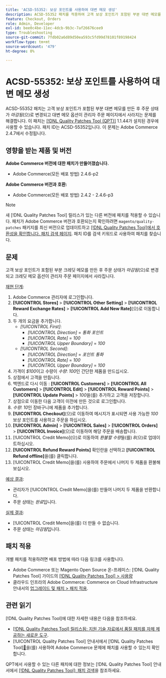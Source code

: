 ```yaml
---
title: 'ACSD-55352: 보상 포인트를 사용하여 대변 메모 생성'
description: ACSD-55352 패치를 적용하여 고객 보상 포인트가 포함된 부분 대변 메모를 만든 후 주문 상태가 *마감됨*으로 변경되고 관리자 주문 페이지에서 대변 메모 옵션이 사라지는 Adobe Commerce 문제를 해결합니다.
feature: Checkout, Orders
role: Admin, Developer
exl-id: bee0c4be-11ec-4dcb-9b3c-7af26676cee9
type: Troubleshooting
source-git-commit: 7fdb02a6d89d50ea593c5fd99d78101f89198424
workflow-type: tm+mt
source-wordcount: '479'
ht-degree: 0%

---
```


# ACSD-55352: 보상 포인트를 사용하여 대변 메모 생성

ACSD-55352 패치는 고객 보상 포인트가 포함된 부분 대변 메모를 만든 후 주문 상태가 *마감됨*(으)로 변경되고 대변 메모 옵션이 관리자 주문 페이지에서 사라지는 문제를 해결합니다. 이 패치는 [[!DNL Quality Patches Tool (QPT)]](https://experienceleague.adobe.com/ko/docs/commerce-operations/tools/quality-patches-tool/quality-patches-tool-to-self-serve-quality-patches) 1.1.44가 설치된 경우에 사용할 수 있습니다. 패치 ID는 ACSD-55352입니다. 이 문제는 Adobe Commerce 2.4.7에서 수정됩니다.

## 영향을 받는 제품 및 버전

**Adobe Commerce 버전에 대한 패치가 만들어졌습니다.**

* Adobe Commerce(모든 배포 방법) 2.4.6-p2

**Adobe Commerce 버전과 호환:**

* Adobe Commerce(모든 배포 방법) 2.4.2 - 2.4.6-p3

>[!NOTE]
>
>새 [!DNL Quality Patches Tool] 릴리스가 있는 다른 버전에 패치를 적용할 수 있습니다. 패치가 Adobe Commerce 버전과 호환되는지 확인하려면 `magento/quality-patches` 패키지를 최신 버전으로 업데이트하고 [[!DNL Quality Patches Tool]에서 호환성을 확인합니다. 패치 검색 페이지](https://experienceleague.adobe.com/tools/commerce-quality-patches/index.html?lang=ko). 패치 ID를 검색 키워드로 사용하여 패치를 찾습니다.

## 문제

고객 보상 포인트가 포함된 부분 크레딧 메모를 만든 후 주문 상태가 *마감됨*(으)로 변경되고 크레딧 메모 옵션이 관리자 주문 페이지에서 사라집니다.

<u>재현 단계</u>:

1. Adobe Commerce 관리자에 로그인합니다.
2. **[!UICONTROL Stores]** > **[!UICONTROL Other Setting]** > **[!UICONTROL Reward Exchange Rates]** > **[!UICONTROL Add New Rate]**(으)로 이동합니다.
3. 두 개의 요금을 추가합니다.
   * *[!UICONTROL First]*:
      * *[!UICONTROL Direction]* = *통화 포인트*
      * *[!UICONTROL Rate]* = *100*
      * *[!UICONTROL Upper Boundary]* = *100*
   * *[!UICONTROL Second]*:
      * *[!UICONTROL Direction]* = *포인트 통화*
      * *[!UICONTROL Rate]* = *100*
      * *[!UICONTROL Upper Boundary]* = *100*
4. 가격이 *$100*&#x200B;이고 수량이 *수량*: *100*&#x200B;인 간단한 제품을 만드십시오.
5. 상점에서 고객을 만듭니다.
6. 백엔드로 다시 이동 : **[!UICONTROL Customers]** > **[!UICONTROL All Customers]** > **[!UICONTROL Edit]** > **[!UICONTROL Reward Points]** > **[!UICONTROL Update Points]** > *100*&#x200B;을(를) 추가하고 고객을 저장합니다.
7. 상점으로 이동한 다음 고객이 이전에 만든 것으로 로그인합니다.
8. *수량*: *10*&#x200B;인 장바구니에 제품을 추가합니다.
9. **[!UICONTROL Checkout]**(으)로 이동하여 메시지가 표시되면 사용 가능한 *100* 보상 포인트를 사용하고 주문을 하십시오.
10. **[!UICONTROL Admin]** > **[!UICONTROL Sales]** > **[!UICONTROL Orders]** > **[!UICONTROL Invoice]**(으)로 이동하여 해당 주문을 배송합니다.
11. [!UICONTROL Credit Memo]&#x200B;(으)로 이동하여 *환불할 수량*&#x200B;을(를) *8*(으)로 업데이트하십시오.
12. **[!UICONTROL Refund Reward Points]** 확인란을 선택하고 **[!UICONTROL Refund offline]**&#x200B;을(를) 클릭합니다.
13. [!UICONTROL Credit Memo]을(를) 사용하여 주문에서 나머지 두 제품을 환불해 보십시오.

<u>예상 결과</u>:

* 관리자가 [!UICONTROL Credit Memo]을(를) 만들어 나머지 두 제품을 반환합니다.
* 주문 상태는 *완료*&#x200B;입니다.

<u>실제 결과</u>:

* [!UICONTROL Credit Memo]을(를) 더 만들 수 없습니다.
* 주문 상태는 *마감됨*&#x200B;입니다.

## 패치 적용

개별 패치를 적용하려면 배포 방법에 따라 다음 링크를 사용합니다.

* Adobe Commerce 또는 Magento Open Source 온-프레미스: [!DNL Quality Patches Tool] 가이드의 [[!DNL Quality Patches Tool] > 사용량](/help/tools/quality-patches-tool/usage.md)
* 클라우드 인프라의 Adobe Commerce: Commerce on Cloud Infrastructure 안내서의 [업그레이드 및 패치 > 패치 적용](https://experienceleague.adobe.com/docs/commerce-cloud-service/user-guide/develop/upgrade/apply-patches.html?lang=ko).

## 관련 읽기

[!DNL Quality Patches Tool]에 대한 자세한 내용은 다음을 참조하세요.

* [[!DNL Quality Patches Tool] 릴리스됨: 지원 기술 자료에서 품질 패치를 자체 제공하는 새로운 도구](https://experienceleague.adobe.com/ko/docs/commerce-operations/tools/quality-patches-tool/quality-patches-tool-to-self-serve-quality-patches).
* [!UICONTROL Quality Patches Tool] 안내서에서  [!DNL Quality Patches Tool][&#128279;](/help/tools/quality-patches-tool/patches-available-in-qpt/check-patch-for-magento-issue-with-magento-quality-patches.md)을(를) 사용하여 Adobe Commerce 문제에 패치를 사용할 수 있는지 확인합니다.


QPT에서 사용할 수 있는 다른 패치에 대한 정보는 [!DNL Quality Patches Tool] 안내서에서 [[!DNL Quality Patches Tool]: 패치 검색](https://experienceleague.adobe.com/tools/commerce-quality-patches/index.html?lang=ko)을 참조하세요.
